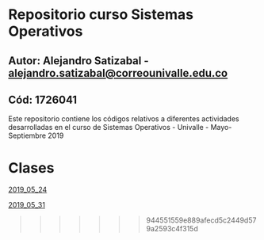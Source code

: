 # Repositorio curso Sistemas Operativos
## Autor: Alejandro Satizabal - alejandro.satizabal@correounivalle.edu.co
## Cód: 1726041

Este repositorio contiene los códigos relativos a diferentes actividades desarrolladas en el curso de Sistemas Operativos - Univalle - Mayo-Septiembre 2019

# Clases

<a href="https://github.com/alejosatizabal/SistemasOperativos/tree/master/2019_05_24">2019_05_24</a>

<a href="https://github.com/alejosatizabal/SistemasOperativos/tree/master/2019_05_31">2019_05_31</a>
>>>>>>> 944551559e889afecd5c2449d579a2593c4f315d

